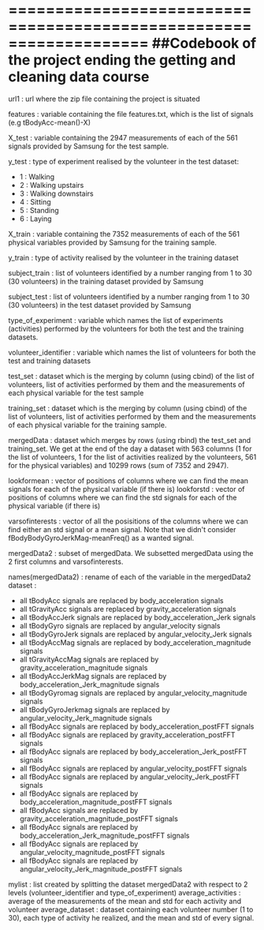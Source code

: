===================================================================
##Codebook of the project ending the getting and cleaning data course
===================================================================
url1 : url where the zip file containing the project is situated

features : variable containing the file features.txt, which is the list of signals (e.g tBodyAcc-mean()-X)

X_test : variable containing the 2947 measurements of each of the 561 signals provided by Samsung for the test sample.

y_test : type of experiment realised by the volunteer in the test dataset:
* 1 : Walking
* 2 : Walking upstairs
* 3 : Walking downstairs
* 4 : Sitting
* 5 : Standing
* 6 : Laying

X_train : variable containing the 7352 measurements of each of the 561 physical variables provided by Samsung for the training sample.

y_train : type of activity realised by the volunteer in the training dataset

subject_train : list of volunteers identified by a number ranging from 1 to 30 (30 volunteers) in the training dataset provided by Samsung

subject_test : list of volunteers identified by a number ranging from 1 to 30 (30 volunteers) in the test dataset provided by Samsung

type_of_experiment : variable which names the list of experiments (activities) performed by the volunteers
for both the test and the training datasets.

volunteer_identifier : variable which names the list of volunteers for both the test and training datasets

test_set : dataset which is the merging by column (using cbind) of the list of volunteers, list of activities performed by them and the measurements of each physical variable for the test sample

training_set : dataset which is the merging by column (using cbind) of the list of volunteers, list of activities performed by them and the measurements of each physical variable for the training sample.

mergedData : dataset which merges by rows (using rbind) the test_set and training_set. We get at the end of the day a dataset with 563 columns (1 for the list of volunteers, 1 for the list of activities realized by the volunteers, 561 for the physical variables) and 10299 rows (sum of 7352 and 2947).

lookformean : vector of positions of columns where we can find the mean signals for each of the physical variable (if there is)
lookforstd : vector of positions of columns where we can find the std signals for each of the physical variable (if there is)

varsofinterests : vector of all the posisitions of the columns where we can find either an std signal or a mean signal. Note that we didn't consider fBodyBodyGyroJerkMag-meanFreq() as a wanted signal.

mergedData2 : subset of mergedData. We subsetted mergedData using the 2 first columns and varsofinterests.

names(mergedData2) : rename of each of the variable in the mergedData2 dataset :
* all tBodyAcc signals are replaced by body_acceleration signals
* all tGravityAcc signals are replaced by gravity_acceleration signals
* all tBodyAccJerk signals are replaced by body_acceleration_Jerk signals
* all tBodyGyro signals are replaced by angular_velocity signals
* all tBodyGyroJerk signals are replaced by angular_velocity_Jerk signals
* all tBodyAccMag signals are replaced by body_acceleration_magnitude signals
* all tGravityAccMag signals are replaced by gravity_acceleration_magnitude signals
* all tBodyAccJerkMag signals are replaced by body_acceleration_Jerk_magnitude signals
* all tBodyGyromag signals are replaced by angular_velocity_magnitude signals
* all tBodyGyroJerkmag signals are replaced by angular_velocity_Jerk_magnitude signals
* all fBodyAcc signals are replaced by body_acceleration_postFFT signals
* all fBodyAcc signals are replaced by gravity_acceleration_postFFT signals
* all fBodyAcc signals are replaced by body_acceleration_Jerk_postFFT signals
* all fBodyAcc signals are replaced by angular_velocity_postFFT signals
* all fBodyAcc signals are replaced by angular_velocity_Jerk_postFFT signals
* all fBodyAcc signals are replaced by body_acceleration_magnitude_postFFT signals
* all fBodyAcc signals are replaced by gravity_acceleration_magnitude_postFFT signals
* all fBodyAcc signals are replaced by body_acceleration_Jerk_magnitude_postFFT signals
* all fBodyAcc signals are replaced by angular_velocity_magnitude_postFFT signals
* all fBodyAcc signals are replaced by angular_velocity_Jerk_magnitude_postFFT signals

mylist : list created by splitting the dataset mergedData2 with respect to 2 levels (volunteer_identifier and type_of_experiment)
average_activities : average of the measurements of the mean and std for each activity and volunteer
average_dataset : dataset containing each volunteer number (1 to 30), each type of activity he realized, and the mean and std of every signal.